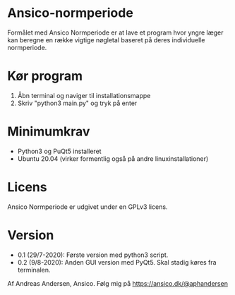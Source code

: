 # Ansico-normperiode

Formålet med Ansico Normperiode er at lave 
et program hvor yngre læger kan beregne en 
række vigtige nøgletal baseret på deres 
individuelle normperiode.

# Kør program

1. Åbn terminal og naviger til installationsmappe
2. Skriv "python3 main.py" og tryk på enter

# Minimumkrav

* Python3 og PuQt5 installeret
* Ubuntu 20.04 (virker formentlig også på andre linuxinstallationer)

# Licens 

Ansico Normperiode er udgivet under en 
GPLv3 licens.

# Version

* 0.1 (29/7-2020): Første version med python3 script.
* 0.2 (9/8-2020): Anden GUI version med PyQt5. Skal stadig køres fra terminalen. 

Af Andreas Andersen, Ansico. Følg mig på https://ansico.dk/@aphandersen
